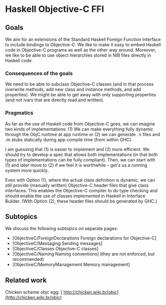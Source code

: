 # Haskell Objective-C FFI

## Goals


We aim for an extensions of the Standard Haskell Foreign Function Interface to include bindings to Objective-C.  We like to make it easy to embed Haskell code in Objective-C programs as well as the other way around.  Moreover, we like to be able to use object hierarchies stored in NIB files directly in Haskell code.

### Consequences of the goals


We need to be able to subclass Objective-C classes (and in that process overwrite methods, add new class and instance methods, and add properties).  We 
might be able to get away with only supporting properties (and not ivars that are directly read and written).

### Pragmatics


As far as the use of Haskell code from Objective-C goes, we can imagine two kinds of implementations: (1) We can make everything fully dynamic through the ObjC runtime at app runtime or (2) we can generate `.h` files and .m stubs statically during app compile time (from within GHC).


I am guessing that (1) is easier to implement and (2) more efficient.  We should try to develop a spec that allows both implementations (in that both types of implementations can be fully compliant).  Then, we can start with (1) and later move to (2) if we feel it is worthwhile – get's us a running system more quickly.


Even with Option (1), where the actual class definition is dynamic, we can still provide (manually written) Objective-C header files that give class interfaces.  This enables the Objective-C compiler to do type checking and should enable the use of classes implemented in Haskell in Interface Builder.  (With Option (2), these header files should be generated by GHC.)

## Subtopics


We discuss the following subtopics on separate pages:

- \[ObjectiveC/ForeignDeclarations Foreign declarations for Objective-C\]
- \[ObjectiveC/Messaging Sending messages\]
- \[ObjectiveC/Classes Objective-C classes\]
- \[ObjectiveC/Naming Naming conventions\] (they are not enforced, but recommended)
- \[ObjectiveC/MemoryManagement Memory management\] 

## Related work


Chicken scheme objc egg: [ http://chicken.wiki.br/objc](http://chicken.wiki.br/objc)